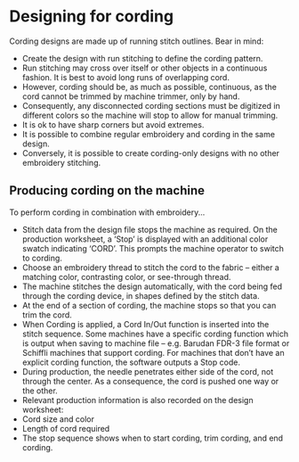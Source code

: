 # Designing for cording

Cording designs are made up of running stitch outlines. Bear in mind:

- Create the design with run stitching to define the cording pattern.
- Run stitching may cross over itself or other objects in a continuous fashion. It is best to avoid long runs of overlapping cord.
- However, cording should be, as much as possible, continuous, as the cord cannot be trimmed by machine trimmer, only by hand.
- Consequently, any disconnected cording sections must be digitized in different colors so the machine will stop to allow for manual trimming.
- It is ok to have sharp corners but avoid extremes.
- It is possible to combine regular embroidery and cording in the same design.
- Conversely, it is possible to create cording-only designs with no other embroidery stitching.

## Producing cording on the machine

To perform cording in combination with embroidery...

- Stitch data from the design file stops the machine as required. On the production worksheet, a ‘Stop’ is displayed with an additional color swatch indicating ‘CORD’. This prompts the machine operator to switch to cording.
- Choose an embroidery thread to stitch the cord to the fabric – either a matching color, contrasting color, or see-through thread.
- The machine stitches the design automatically, with the cord being fed through the cording device, in shapes defined by the stitch data.
- At the end of a section of cording, the machine stops so that you can trim the cord.
- When Cording is applied, a Cord In/Out function is inserted into the stitch sequence. Some machines have a specific cording function which is output when saving to machine file – e.g. Barudan FDR-3 file format or Schiffli machines that support cording. For machines that don’t have an explicit cording function, the software outputs a Stop code.
- During production, the needle penetrates either side of the cord, not through the center. As a consequence, the cord is pushed one way or the other.
- Relevant production information is also recorded on the design worksheet:
- Cord size and color
- Length of cord required
- The stop sequence shows when to start cording, trim cording, and end cording.
